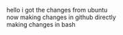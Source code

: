 hello
i got the changes from ubuntu <br>
now making changes in github directly <br>
making changes in bash <br>
